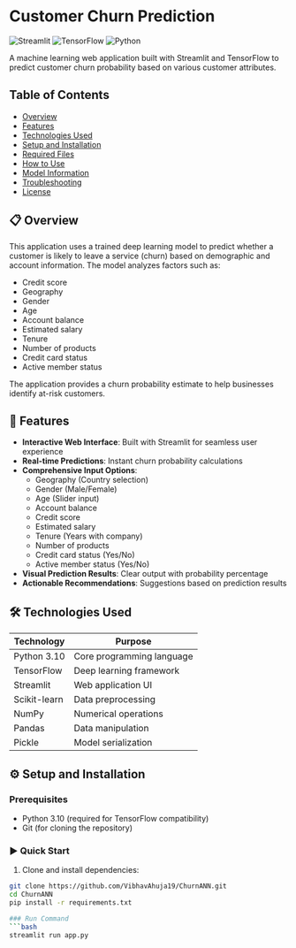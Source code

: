 # Customer Churn Prediction

![Streamlit](https://img.shields.io/badge/Streamlit-FF4B4B?style=for-the-badge&logo=Streamlit&logoColor=white)
![TensorFlow](https://img.shields.io/badge/TensorFlow-FF6F00?style=for-the-badge&logo=TensorFlow&logoColor=white)
![Python](https://img.shields.io/badge/Python-3776AB?style=for-the-badge&logo=python&logoColor=white)

A machine learning web application built with Streamlit and TensorFlow to predict customer churn probability based on various customer attributes.

## Table of Contents
- [Overview](#-overview)
- [Features](#-features)
- [Technologies Used](#-technologies-used)
- [Setup and Installation](#-setup-and-installation)
- [Required Files](#-required-files)
- [How to Use](#-how-to-use)
- [Model Information](#-model-information)
- [Troubleshooting](#-troubleshooting)
- [License](#-license)

## 📋 Overview

This application uses a trained deep learning model to predict whether a customer is likely to leave a service (churn) based on demographic and account information. The model analyzes factors such as:

- Credit score
- Geography
- Gender
- Age
- Account balance
- Estimated salary
- Tenure
- Number of products
- Credit card status
- Active member status

The application provides a churn probability estimate to help businesses identify at-risk customers.

## 🚀 Features

- **Interactive Web Interface**: Built with Streamlit for seamless user experience
- **Real-time Predictions**: Instant churn probability calculations
- **Comprehensive Input Options**:
  - Geography (Country selection)
  - Gender (Male/Female)
  - Age (Slider input)
  - Account balance
  - Credit score
  - Estimated salary
  - Tenure (Years with company)
  - Number of products
  - Credit card status (Yes/No)
  - Active member status (Yes/No)
- **Visual Prediction Results**: Clear output with probability percentage
- **Actionable Recommendations**: Suggestions based on prediction results

## 🛠️ Technologies Used

| Technology | Purpose |
|------------|---------|
| Python 3.10 | Core programming language |
| TensorFlow | Deep learning framework |
| Streamlit | Web application UI |
| Scikit-learn | Data preprocessing |
| NumPy | Numerical operations |
| Pandas | Data manipulation |
| Pickle | Model serialization |

## ⚙️ Setup and Installation

### Prerequisites

- Python 3.10 (required for TensorFlow compatibility)
- Git (for cloning the repository)

### ▶️ Quick Start
1. Clone and install dependencies:
```bash
git clone https://github.com/VibhavAhuja19/ChurnANN.git
cd ChurnANN
pip install -r requirements.txt

### Run Command
```bash
streamlit run app.py



